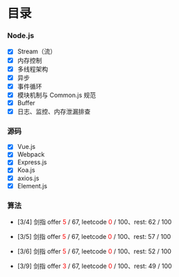 # 目录

### Node.js
  - [x] Stream（流）
  - [x] 内存控制
  - [x] 多线程架构
  - [x] 异步
  - [x] 事件循环   
  - [x] 模块机制与 Common.js 规范 
  - [x] Buffer 
  - [x] 日志、监控、内存泄漏排查

### 源码
  - [x] Vue.js
  - [x] Webpack
  - [x] Express.js
  - [x] Koa.js
  - [x] axios.js
  - [x] Element.js

### 算法
  - [3/4] 剑指 offer <span style="color: red">5</span> / 67, leetcode <span style="color: red">0</span> / 100、rest: 62 / 100

  - [3/5] 剑指 offer <span style="color: red">5</span> / 67, leetcode <span style="color: red">0</span> / 100、rest: 57 / 100
  
  - [3/6] 剑指 offer <span style="color: red">5</span> / 67, leetcode <span style="color: red">0</span> / 100、rest: 52 / 100

  - [3/9] 剑指 offer <span style="color: red">3</span> / 67, leetcode <span style="color: red">0</span> / 100、rest: 49 / 100
